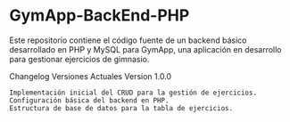 # GymApp-BackEnd-PHP
Este repositorio contiene el código fuente de un backend básico desarrollado en PHP y MySQL para GymApp, una aplicación en desarrollo para gestionar ejercicios de gimnasio.

Changelog
Versiones Actuales
Version 1.0.0

    Implementación inicial del CRUD para la gestión de ejercicios.
    Configuración básica del backend en PHP.
    Estructura de base de datos para la tabla de ejercicios.

